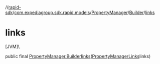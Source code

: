 //[rapid-sdk](../../../../index.md)/[com.expediagroup.sdk.rapid.models](../../index.md)/[PropertyManager](../index.md)/[Builder](index.md)/[links](links.md)

# links

[JVM]\

public final [PropertyManager.Builder](index.md)[links](links.md)([PropertyManagerLinks](../../-property-manager-links/index.md)links)
